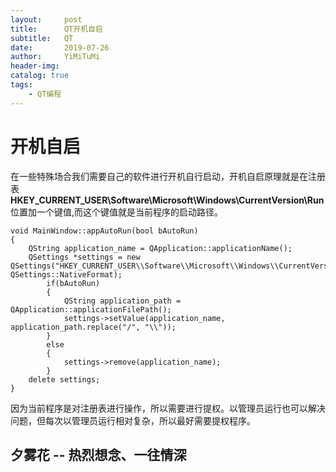 ```yaml
---
layout:     post
title:      QT开机自启
subtitle:   QT
date:       2019-07-26
author:     YiMiTuMi
header-img: 
catalog: true
tags:
    - QT编程
---
```

# 开机自启

在一些特殊场合我们需要自己的软件进行开机自行启动，开机自启原理就是在注册表**HKEY_CURRENT_USER\\Software\\Microsoft\\Windows\\CurrentVersion\\Run**位置加一个键值,而这个键值就是当前程序的启动路径。

	void MainWindow::appAutoRun(bool bAutoRun)
	{
	    QString application_name = QApplication::applicationName();
	    QSettings *settings = new QSettings("HKEY_CURRENT_USER\\Software\\Microsoft\\Windows\\CurrentVersion\\Run", QSettings::NativeFormat);
	        if(bAutoRun)
	        {
	            QString application_path = QApplication::applicationFilePath();
	            settings->setValue(application_name, application_path.replace("/", "\\"));
	        }
	        else
	        {
	            settings->remove(application_name);
	        }
	    delete settings;
	}

因为当前程序是对注册表进行操作，所以需要进行提权。以管理员运行也可以解决问题，但每次以管理员运行相对复杂，所以最好需要提权程序。

## 夕雾花 -- 热烈想念、一往情深
